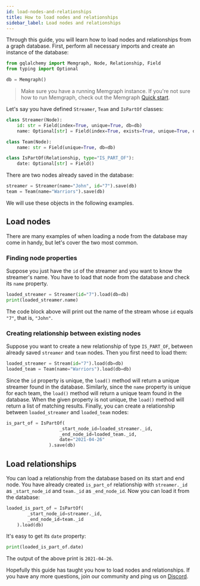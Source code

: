 ```yaml
---
id: load-nodes-and-relationships
title: How to load nodes and relationships
sidebar_label: Load nodes and relationships
---
```


Through this guide, you will learn how to load nodes and relationships from a
graph database. First, perform all necessary imports and create an instance of
the database:

```python
from gqlalchemy import Memgraph, Node, Relationship, Field
from typing import Optional

db = Memgraph()
```

> Make sure you have a running Memgraph instance. If you're not sure how to run
> Memgraph, check out the Memgraph [Quick start](/memgraph/#quick-start).

Let's say you have defined `Streamer`, `Team` and `IsPartOf` classes:

```python
class Streamer(Node):
    id: str = Field(index=True, unique=True, db=db)
    name: Optional[str] = Field(index=True, exists=True, unique=True, db=db)

class Team(Node):
    name: str = Field(unique=True, db=db)

class IsPartOf(Relationship, type="IS_PART_OF"):
    date: Optional[str] = Field()
```

There are two nodes already saved in the database:

```python
streamer = Streamer(name="John", id="7").save(db)
team = Team(name="Warriors").save(db)
```

We will use these objects in the following examples.

## Load nodes

There are many examples of when loading a node from the database may come in
handy, but let's cover the two most common. 

### Finding node properties

Suppose you just have the `id` of the streamer and you want to know the
streamer's name. You have to load that node from the database and check its
`name` property.

```python
loaded_streamer = Streamer(id="7").load(db=db)
print(loaded_streamer.name)
```

The code block above will print out the name of the stream whose `id` equals
`"7"`, that is, `"John"`. 

### Creating relationship between existing nodes

Suppose you want to create a new relationship of type `IS_PART_OF`, between
already saved `streamer` and `team` nodes. Then you first need to load them:

```python
loaded_streamer = Stream(id="7").load(db=db)
loaded_team = Team(name="Warriors").load(db=db)
```

Since the `id` property is unique, the `load()` method will return a unique
streamer found in the database. Similarly, since the `name` property is unique
for each team, the `load()` method will return a unique team found in the
database. When the given property is not unique, the `load()` method will return
a list of matching results. Finally, you can create a relationship between
`loaded_streamer` and `loaded_team` nodes:

```python
is_part_of = IsPartOf(
                    _start_node_id=loaded_streamer._id, 
                    _end_node_id=loaded_team._id,
                    date="2021-04-26"
                ).save(db)
```

## Load relationships

You can load a relationship from the database based on its start and end node.
You have already created `is_part_of` relationship with `streamer._id` as
`_start_node_id` and `team._id` as `_end_node_id`. Now you can load it from
the database:

```python
loaded_is_part_of = IsPartOf(
        _start_node_id=streamer._id,
        _end_node_id=team._id
    ).load(db)
```
It's easy to get its `date` property:

```python
print(loaded_is_part_of.date)
```
The output of the above print is `2021-04-26`.


Hopefully this guide has taught you how to load nodes and relationships. If you
have any more questions, join our community and ping us on
[Discord](https://discord.gg/memgraph).
